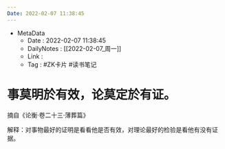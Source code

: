 ```yaml
---
Date: 2022-02-07 11:38:45
---
```

- MetaData
	- Date : 2022-02-07 11:38:45
	- DailyNotes : [[2022-02-07_周一]]
	- Link : 
	- Tag : #ZK卡片 #读书笔记 

# 事莫明於有效，论莫定於有证。

摘自《论衡·卷二十三·薄葬篇》

解释：对事物最好的证明是看看他是否有效，对理论最好的检验是看他有没有证据。

